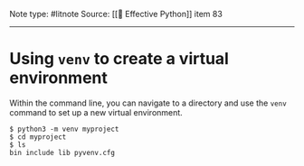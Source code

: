 Note type: #litnote
Source: [[📖 Effective Python]] item 83

---
# Using `venv` to create a virtual environment
Within the command line, you can navigate to a directory and use the `venv` command to set up a new virtual environment.
```
$ python3 -m venv myproject
$ cd myproject
$ ls
bin	include	lib	pyvenv.cfg
```